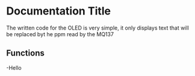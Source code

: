 # Documentation Title  
The written code for the OLED is very simple, it only displays text that will be replaced byt he ppm read by the MQ137
## Functions
-Hello
